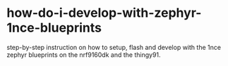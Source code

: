 # how-do-i-develop-with-zephyr-1nce-blueprints
step-by-step instruction on how to setup, flash and develop with the 1nce zephyr blueprints on the nrf9160dk and the thingy91.
